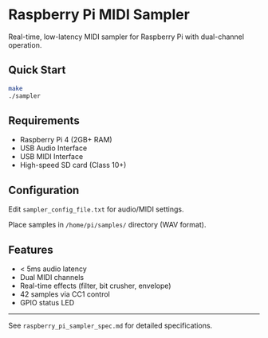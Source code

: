 # Raspberry Pi MIDI Sampler

Real-time, low-latency MIDI sampler for Raspberry Pi with dual-channel operation.

## Quick Start

```bash
make
./sampler
```

## Requirements

- Raspberry Pi 4 (2GB+ RAM)
- USB Audio Interface
- USB MIDI Interface
- High-speed SD card (Class 10+)

## Configuration

Edit `sampler_config_file.txt` for audio/MIDI settings.

Place samples in `/home/pi/samples/` directory (WAV format).

## Features

- < 5ms audio latency
- Dual MIDI channels
- Real-time effects (filter, bit crusher, envelope)
- 42 samples via CC1 control
- GPIO status LED

---

See `raspberry_pi_sampler_spec.md` for detailed specifications.